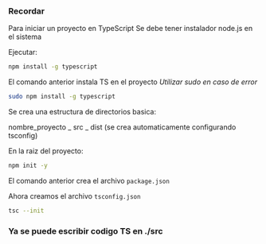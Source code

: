 ### Recordar
Para iniciar un proyecto en TypeScript
Se debe tener instalador node.js en el sistema 

Ejecutar: 
```zsh
npm install -g typescript
```
El comando anterior instala TS en el proyecto
<i>Utilizar sudo en caso de error</i>

```zsh
sudo npm install -g typescript
```


Se crea una estructura de directorios basica:

nombre_proyecto
    \_ src
    \_ dist (se crea automaticamente configurando tsconfig)

En la raiz del proyecto:
```zsh
npm init -y
```
El comando anterior crea el archivo `package.json`

Ahora creamos el archivo `tsconfig.json`
```zsh
tsc --init
```
### Ya se puede escribir codigo TS en ./src